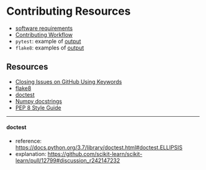 # Contributing Resources
- [software requirements](installs_prep.md)
- [Contributing Workflow](workflow.md)
- `pytest`: example of [output](pytest_sklearn_output.md)
- `flake8`: examples of [output](flake8.md)


## Resources

- [Closing Issues on GitHub Using Keywords](https://help.github.com/articles/closing-issues-using-keywords/)
- [flake8](https://medium.com/python-pandemonium/what-is-flake8-and-why-we-should-use-it-b89bd78073f2)
- [doctest](https://docs.python.org/3.7/library/doctest.html)
- [Numpy docstrings](https://numpydoc.readthedocs.io/en/latest/example.html#example)
- [PEP 8 Style Guide](https://www.python.org/dev/peps/pep-0008/)

---

#### doctest 
- reference:  https://docs.python.org/3.7/library/doctest.html#doctest.ELLIPSIS
- explanation:  https://github.com/scikit-learn/scikit-learn/pull/12799#discussion_r242147232
